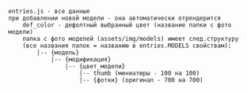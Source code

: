     entries.js - все данные
    при добавлении новой модели - она автоматически отрендерится
        def_color - дефолтный выбранный цвет (название папки с фото модели)
        папка с фото моделей (assets/img/models) имеет след.структуру 
        (все названия папок = названию в entries.MODELS свойствам):
            |-- {модель}
                |-- {модификация}  
                    |-- {цвет_модели}
                        |-- thumb (миниатюры - 100 на 100)
                        |-- {фотки} (оригинал - 700 на 700) 